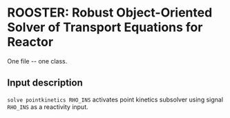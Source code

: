 # ROOSTER: Robust Object-Oriented Solver of Transport Equations for Reactor

One file -- one class.

## Input description

`solve pointkinetics RHO_INS` activates point kinetics subsolver using signal `RHO_INS` as a reactivity input.
